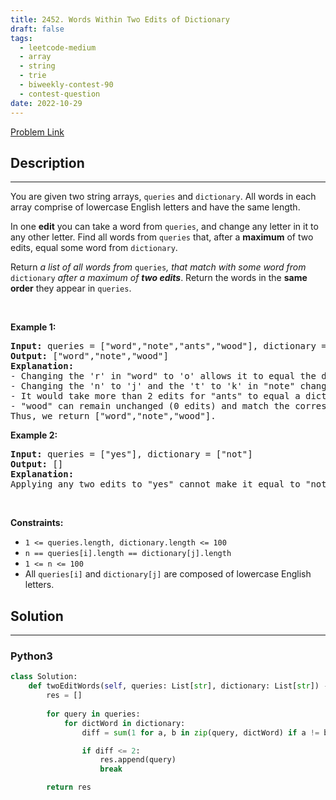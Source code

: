 ```yaml
---
title: 2452. Words Within Two Edits of Dictionary
draft: false
tags: 
  - leetcode-medium
  - array
  - string
  - trie
  - biweekly-contest-90
  - contest-question
date: 2022-10-29
---
```


[Problem Link](https://leetcode.com/problems/words-within-two-edits-of-dictionary/)

## Description

---
<p>You are given two string arrays, <code>queries</code> and <code>dictionary</code>. All words in each array comprise of lowercase English letters and have the same length.</p>

<p>In one <strong>edit</strong> you can take a word from <code>queries</code>, and change any letter in it to any other letter. Find all words from <code>queries</code> that, after a <strong>maximum</strong> of two edits, equal some word from <code>dictionary</code>.</p>

<p>Return<em> a list of all words from </em><code>queries</code><em>, </em><em>that match with some word from </em><code>dictionary</code><em> after a maximum of <strong>two edits</strong></em>. Return the words in the <strong>same order</strong> they appear in <code>queries</code>.</p>

<p>&nbsp;</p>
<p><strong class="example">Example 1:</strong></p>

<pre>
<strong>Input:</strong> queries = [&quot;word&quot;,&quot;note&quot;,&quot;ants&quot;,&quot;wood&quot;], dictionary = [&quot;wood&quot;,&quot;joke&quot;,&quot;moat&quot;]
<strong>Output:</strong> [&quot;word&quot;,&quot;note&quot;,&quot;wood&quot;]
<strong>Explanation:</strong>
- Changing the &#39;r&#39; in &quot;word&quot; to &#39;o&#39; allows it to equal the dictionary word &quot;wood&quot;.
- Changing the &#39;n&#39; to &#39;j&#39; and the &#39;t&#39; to &#39;k&#39; in &quot;note&quot; changes it to &quot;joke&quot;.
- It would take more than 2 edits for &quot;ants&quot; to equal a dictionary word.
- &quot;wood&quot; can remain unchanged (0 edits) and match the corresponding dictionary word.
Thus, we return [&quot;word&quot;,&quot;note&quot;,&quot;wood&quot;].
</pre>

<p><strong class="example">Example 2:</strong></p>

<pre>
<strong>Input:</strong> queries = [&quot;yes&quot;], dictionary = [&quot;not&quot;]
<strong>Output:</strong> []
<strong>Explanation:</strong>
Applying any two edits to &quot;yes&quot; cannot make it equal to &quot;not&quot;. Thus, we return an empty array.
</pre>

<p>&nbsp;</p>
<p><strong>Constraints:</strong></p>

<ul>
	<li><code>1 &lt;= queries.length, dictionary.length &lt;= 100</code></li>
	<li><code>n == queries[i].length == dictionary[j].length</code></li>
	<li><code>1 &lt;= n &lt;= 100</code></li>
	<li>All <code>queries[i]</code> and <code>dictionary[j]</code> are composed of lowercase English letters.</li>
</ul>


## Solution

---
### Python3
``` py title='words-within-two-edits-of-dictionary'
class Solution:
    def twoEditWords(self, queries: List[str], dictionary: List[str]) -> List[str]:
        res = []
        
        for query in queries:
            for dictWord in dictionary:
                diff = sum(1 for a, b in zip(query, dictWord) if a != b)

                if diff <= 2:
                    res.append(query)
                    break

        return res
```

